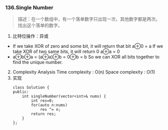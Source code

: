 

### 136.Single Number
>描述：在一个数组中，有一个落单数字只出现一次，其他数字都是两次。
>找出这个落单的数字。

1. 比特位操作：异或
- If we take XOR of zero and some bit, it will return that bit
    a⊕0 = a
    If we take XOR of two same bits, it will return 0
    a⊕a = 0
- a⊕b⊕a = (a⊕a)⊕b = 0⊕b = b
    So we can XOR all bits together to find the unique number.
2. Complexity Analysis
    Time complexity : O(n)
    Space complexity : O(1)
3. 实现
    ```
    class Solution {
    public:
        int singleNumber(vector<int>& nums) {
            int res=0;
            for(auto n:nums)
                res ^= n;
            return res;
        }
    };
    ```